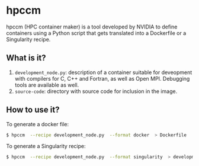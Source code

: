 # hpccm

hpccm (HPC container maker) is a tool developed by NVIDIA to define containers
using a Python script that gets translated into a Dockerfile or a Singularity
recipe.


## What is it?

1. `development_node.py`: description of a container suitable for deveopment
   with compilers for C, C++ and Fortran, as well as Open MPI.  Debugging tools
   are available as well.
1. `source-code`: directory with source code for inclusion in the image.


## How to use it?

To generate a docker file:
```bash
$ hpccm  --recipe development_node.py  --format docker  > Dockerfile
```

To generate a Singularity recipe:
```bash
$ hpccm  --recipe development_node.py  --format singularity  > development_node.def
```
